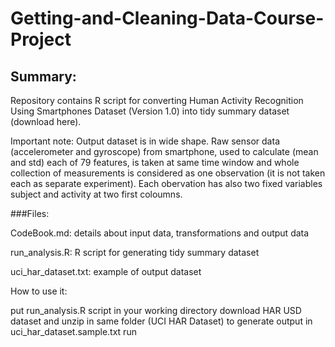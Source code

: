 # Getting-and-Cleaning-Data-Course-Project


## Summary:

Repository contains R script for converting Human Activity Recognition Using Smartphones Dataset (Version 1.0) into tidy summary dataset (download here).

Important note: Output dataset is in wide shape. Raw sensor data (accelerometer and gyroscope) from smartphone, used to calculate (mean and std) each of 79 features, is taken at same time window and whole collection of measurements is considered as one observation (it is not taken each as separate experiment). Each obervation has also two fixed variables subject and activity at two first coloumns.

###Files:

CodeBook.md: details about input data, transformations and output data

run_analysis.R: R script for generating tidy summary dataset

uci_har_dataset.txt: example of output dataset

How to use it:

put run_analysis.R script in your working directory
download HAR USD dataset and unzip in same folder (UCI HAR Dataset)
to generate output in uci_har_dataset.sample.txt run
